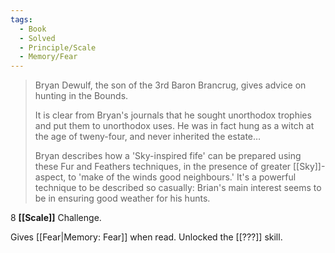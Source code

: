 ```yaml
---
tags:
  - Book
  - Solved
  - Principle/Scale
  - Memory/Fear
---
```


> Bryan Dewulf, the son of the 3rd Baron Brancrug, gives advice on hunting in the Bounds.
> 
> It is clear from Bryan's journals that he sought unorthodox trophies and put them to unorthodox uses. He was in fact hung as a witch at the age of tweny-four, and never inherited the estate…
> 
> Bryan describes how a 'Sky-inspired fife' can be prepared using these Fur and Feathers techniques, in the presence of greater [[Sky]]-aspect, to 'make of the winds good neighbours.' It's a powerful technique to be described so casually: Brian's main interest seems to be in ensuring good weather for his hunts.

8 **[[Scale]]** Challenge.

Gives [[Fear|Memory: Fear]] when read. Unlocked the [[???]] skill.
